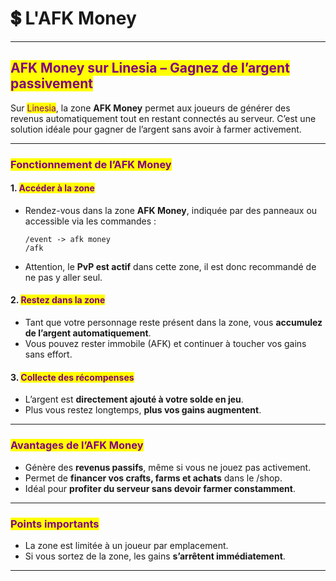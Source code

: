 # 💲 L'AFK Money

***

## <mark style="color:purple;">AFK Money sur Linesia – Gagnez de l’argent passivement</mark>

Sur <mark style="color:purple;">Linesia</mark>, la zone **AFK Money** permet aux joueurs de générer des revenus automatiquement tout en restant connectés au serveur. C’est une solution idéale pour gagner de l’argent sans avoir à farmer activement.

***

### <mark style="color:purple;">Fonctionnement de l’AFK Money</mark>

#### 1. <mark style="color:purple;">Accéder à la zone</mark>

*   Rendez-vous dans la zone **AFK Money**, indiquée par des panneaux ou accessible via les commandes :

    ```
    /event -> afk money
    /afk
    ```
* Attention, le **PvP est actif** dans cette zone, il est donc recommandé de ne pas y aller seul.

#### 2. <mark style="color:purple;">Restez dans la zone</mark>

* Tant que votre personnage reste présent dans la zone, vous **accumulez de l’argent automatiquement**.
* Vous pouvez rester immobile (AFK) et continuer à toucher vos gains sans effort.

#### 3. <mark style="color:purple;">Collecte des récompenses</mark>

* L’argent est **directement ajouté à votre solde en jeu**.
* Plus vous restez longtemps, **plus vos gains augmentent**.

***

### <mark style="color:purple;">Avantages de l’AFK Money</mark>

* Génère des **revenus passifs**, même si vous ne jouez pas activement.
* Permet de **financer vos crafts, farms et achats** dans le /shop.
* Idéal pour **profiter du serveur sans devoir farmer constamment**.

***

### <mark style="color:purple;">Points importants</mark>

* La zone est limitée à un joueur par emplacement.
* Si vous sortez de la zone, les gains **s’arrêtent immédiatement**.

***

